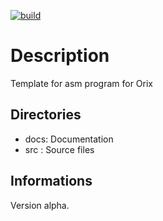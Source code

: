 [![build](https://github.com/orix-software/new-project/actions/workflows/main.yml/badge.svg)](https://github.com/orix-software/new-project/actions/workflows/main.yml)

# Description
Template for asm program for Orix

## Directories
- docs: Documentation
- src : Source files

## Informations
Version alpha.

